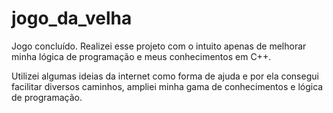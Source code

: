 # jogo_da_velha

Jogo concluído. Realizei esse projeto com o intuito apenas de melhorar minha lógica de programação e meus conhecimentos em C++. 

Utilizei algumas ideias da internet como forma de ajuda e por ela consegui facilitar diversos caminhos, ampliei minha gama de conhecimentos e lógica de programação.
